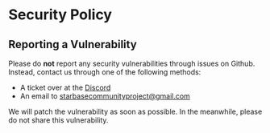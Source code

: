 # Security Policy

## Reporting a Vulnerability

Please do **not** report any security vulnerabilities through issues on Github.
Instead, contact us through one of the following methods:
* A ticket over at the [Discord](https://discord.gg/qDPF2z6Krh)
* An email to [starbasecommunityproject@gmail.com](mailto:starbasecommunityproject@gmail.com)

We will patch the vulnerability as soon as possible.
In the meanwhile, please do not share this vulnerability.
